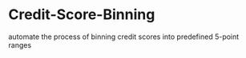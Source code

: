 # Credit-Score-Binning
automate the process of binning credit scores into predefined 5-point ranges
